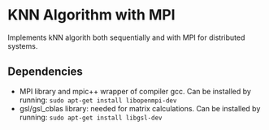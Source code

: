 # KNN Algorithm with MPI
<p>Implements kNN algorith both sequentially and with MPI for distributed systems.</p>

<h2>Dependencies</h2>
<ul>
  <li>MPI library and mpic++ wrapper of compiler gcc. Can be installed by running:
    <code style={{ backgroundColor: 'black', color: 'white', }}>sudo apt-get install libopenmpi-dev</code>
  </li>
  <li>gsl/gsl_cblas library: needed for matrix calculations. Can be installed by running:
    <code style={{ backgroundColor: 'black', color: 'white', }}>sudo apt-get install libgsl-dev</code>
  </li>
</ul>
